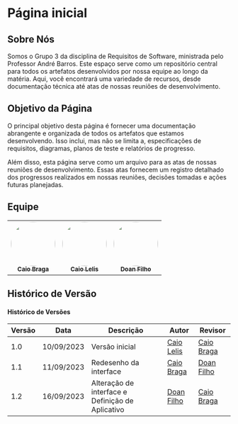 # Página inicial
## Sobre Nós

Somos o Grupo 3 da disciplina de Requisitos de Software, ministrada pelo Professor André Barros. Este espaço serve como um repositório central para todos os artefatos desenvolvidos por nossa equipe ao longo da matéria. Aqui, você encontrará uma variedade de recursos, desde documentação técnica até atas de nossas reuniões de desenvolvimento.

## Objetivo da Página

O principal objetivo desta página é fornecer uma documentação abrangente e organizada de todos os artefatos que estamos desenvolvendo. Isso inclui, mas não se limita a, especificações de requisitos, diagramas, planos de teste e relatórios de progresso.

Além disso, esta página serve como um arquivo para as atas de nossas reuniões de desenvolvimento. Essas atas fornecem um registro detalhado dos progressos realizados em nossas reuniões, decisões tomadas e ações futuras planejadas.

## Equipe
<table>
  <tr>
    <td align="center"><a href="https://github.com/caioalvesbraga"><img style="border-radius: 50%;" src="https://avatars.githubusercontent.com/u/86745462?v=4" width="100px;" alt=""/><br /><sub><b>Caio Braga</b></sub></a><br />
    <td align="center"><a href="https://github.com/caio-lelis"><img style="border-radius: 50%;" src="https://avatars.githubusercontent.com/u/99217281?v=4" width="100px;" alt=""/><br /><sub><b>Caio Lelis</b></sub></a><br />
    <td align="center"><a href="https://github.com/FilhoDoan"><img style="border-radius: 50%;" src="https://avatars.githubusercontent.com/u/100856019?v=4" width="100px;" alt=""/><br /><sub><b>Doan Filho</b></sub></a><br />
</table>

## Histórico de Versão

#### Histórico de Versões

| Versão | Data       | Descrição            | Autor          | Revisor          |
|--------|------------|----------------------|----------------|----------------|
| 1.0    | 10/09/2023 | Versão inicial       | [Caio Lelis](https://github.com/caio-lelis)  | [Caio Braga](https://github.com/caioalvesbraga)  |
| 1.1    | 11/09/2023 | Redesenho da interface    | [Caio Braga](https://github.com/caioalvesbraga)  |[Doan Filho](https://github.com/FilhoDoan)|
| 1.2    | 16/09/2023 | Alteração de interface e Definição de Aplicativo   | [Doan Filho](https://github.com/FilhoDoan)  |[Caio Braga](https://github.com/caioalvesbraga)|
